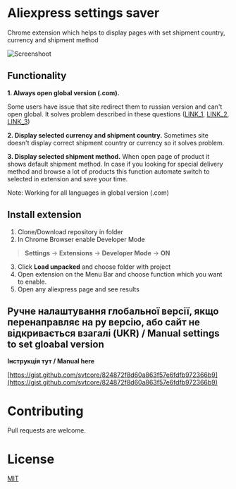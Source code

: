 # Aliexpress settings saver

Chrome extension which helps to display pages with set shipment country, currency and shipment method 

![Screenshoot](https://github.com/svtcore/aliexpress-settings-saver/blob/main/screenshot.png)

## Functionality
**1. Always open global version (.com).** 

 Some users have issue that site redirect them to russian version and can't open global. It solves problem described in these questions ([LINK_1](https://www.reddit.com/r/Aliexpress/comments/fq4ylc/aliexpresscom_redirecting_to_ru/), [LINK_2](https://www.reddit.com/r/Aliexpress/comments/hac0n1/aliexpresscom_keeps_redirecting_me_to_russian/), [LINK_3](https://www.reddit.com/r/Aliexpress/comments/35r87s/why_the_f_is_aliexpress_in_russian/))

**2. Display selected currency and shipment country.** Sometimes site doesn't display correct shipment country or currency so it solves problem.

**3. Display selected shipment method.** When open page of product it shows default shipment method. In case if you looking for special delivery method and browse a lot of products this function automate switch to selected in extension and save your time.

Note: Working for all languages in global version (.com)

## Install extension

1. Clone/Download repository in folder
2. In Chrome Browser enable Developer Mode 
  > **Settings** -> **Extensions** -> **Developer Mode** -> **ON**

3. Click **Load unpacked** and choose folder with project
4. Open extension on the Menu Bar and choose function which you want to enable.
5. Open any aliexpress page and see results

## Ручне налаштування глобальної версії, якщо перенаправляє на ру версію, або сайт не відкривається взагалі (UKR) / Manual settings to set gloabal version
**Інструкція тут / Manual here**

[https://gist.github.com/svtcore/824872f8d60a863f57e6fdfb972366b9](https://gist.github.com/svtcore/824872f8d60a863f57e6fdfb972366b9)

# Contributing
Pull requests are welcome.

# License
[MIT](https://github.com/svtcore/aliexpress-settings-saver/blob/main/LICENSE)
